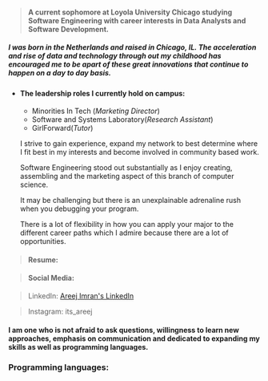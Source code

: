 
> #### A current sophomore at Loyola University Chicago studying Software Engineering with career interests in Data Analysts and Software Development. 


##### I was born in the Netherlands and raised in Chicago, IL. The acceleration and rise of data and technology through out my childhood has encouraged me to be apart of these great innovations that continue to happen on a day to day basis. 

* #### The leadership roles I currently hold on campus: 
  * Minorities In Tech (_Marketing Director_)
  * Software and Systems Laboratory(_Research Assistant_)
  * GirlForward(_Tutor_)

  I strive to gain experience, expand my network to best determine where I fit best in my interests and become involved in community based work. 

  Software Engineering stood out substantially as I enjoy creating, assembling and the marketing aspect of this branch of computer science.  

  It may be challenging but there is an unexplainable adrenaline rush when you debugging your program.
  
  There is a lot of flexibility in how you can apply your major to the different career paths which I admire because there are a lot of opportunities. 
  

>#### Resume:


> #### Social Media:

>LinkedIn: [Areej Imran's LinkedIn](www.linkedin.com/in/areej-imran-791b4a22a)

>Instagram: its_areej 

  #### I am one who is not afraid to ask questions, willingness to learn new approaches, emphasis on communication and dedicated to expanding my skills as well as programming languages.

### Programming languages: 



